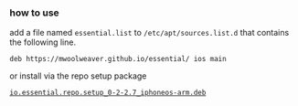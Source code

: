 ### how to use

add a file named ```essential.list``` to ```/etc/apt/sources.list.d``` that contains the following line.

```
deb https://mwoolweaver.github.io/essential/ ios main
```

or install via the repo setup package

[```io.essential.repo.setup_0-2-2.7_iphoneos-arm.deb```](https://github.com/mwoolweaver/essential/blob/master/pool/main/i/io.essential.repo.setup/io.essential.repo.setup_0-2-2.7_iphoneos-arm.deb?raw=true)

